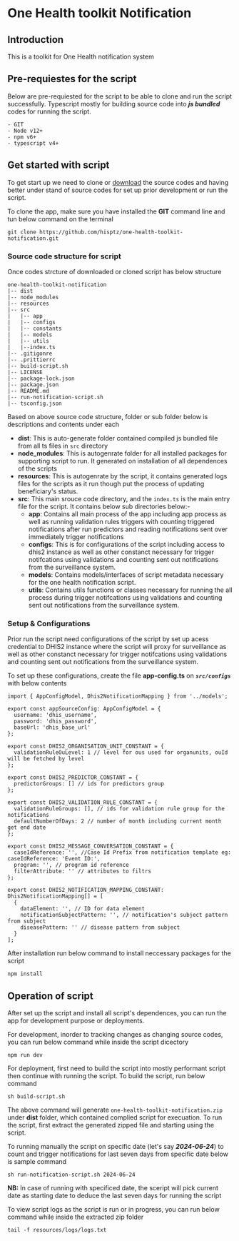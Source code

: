# One Health toolkit Notification


## Introduction
This is a toolkit for One Health notification system

## Pre-requiestes for the script

Below are pre-requiested for the script to be able to clone and run the script successfully. Typescript mostly for building source code into **_js bundled_** codes for running the script.

```
- GIT
- Node v12+
- npm v6+
- typescript v4+
```

## Get started with script

To get start up we need to clone or [download](https://github.com/hisptz/one-health-toolkit-notification/archive/refs/heads/develop.zip) the source codes and having better under stand of source codes for set up prior development or run the script.

To clone the app, make sure you have installed the **GIT** command line and tun below command on the terminal

```
git clone https://github.com/hisptz/one-health-toolkit-notification.git
```

### Source code structure for script

Once codes strcture of downloaded or cloned script has below structure

```
one-health-toolkit-notification
|-- dist
|-- node_modules
|-- resources
|-- src
|   |-- app
|   |-- configs
|   |-- constants
|   |-- models
|   |-- utils
|   |--index.ts
|-- .gitigonre
|-- .prittierrc
|-- build-script.sh
|-- LICENSE
|-- package-lock.json
|-- package.json
|-- README.md
|-- run-notification-script.sh
|-- tsconfig.json
```
Based on above source code structure, folder or sub folder below is descriptions and contents under each

- **dist**: This is auto-generate folder contained compiled js bundled file from all ts files in `src` directory
- **node_modules**: This is autogenrate folder for all installed packages for supporting script to run. It generated on installation of all dependences of the scripts
- **resources**: This is autogenrate by the script, it contains generated logs files for the scripts as it run though put the process of updating beneficiary's status.
- **src**: This main srouce code directory, and the `index.ts` is the main entry file for the script. It contains below sub directories below:-
  - **app**: Contains all main process of the app including app process as well as running validation rules triggers with counting triggered notifications after run predictors and reading notifications sent over immediately trigger notifications
  - **configs**: This is for configurations of the script including access to dhis2 instance as well as other constanct necessary for trigger notifcations using validations and counting sent out notifications from the surveillance system.
  - **models**: Contains models/interfaces of script metadata necessary for the one health notification script.
  - **utils**: Contains utils functions or classes necessary for running the all process during trigger notifcations using validations and counting sent out notifications from the surveillance system.

### Setup & Configurations

Prior run the script need configurations of the script by set up acess credential to DHIS2 instance where the script will proxy for surveillance as well as other constanct necessary for trigger notifcations using validations and counting sent out notifications from the surveillance system.

To set up these configurations, create the file **app-config.ts** on **_`src/configs`_** with below contents

```
import { AppConfigModel, Dhis2NotificationMapping } from '../models';

export const appSourceConfig: AppConfigModel = {
  username: 'dhis_username',
  password: 'dhis_password',
  baseUrl: 'dhis_base_url'
};

export const DHIS2_ORGANISATION_UNIT_CONSTANT = {
  validationRuleOuLevel: 1 // level for ous used for organunits, ouId will be fetched by level
};

export const DHIS2_PREDICTOR_CONSTANT = {
  predictorGroups: [] // ids for predictors group
};

export const DHIS2_VALIDATION_RULE_CONSTANT = {
  validationRuleGroups: [], // ids for validation rule group for the notifications
  defaultNumberOfDays: 2 // number of month including current month get end date
};

export const DHIS2_MESSAGE_CONVERSATION_CONSTANT = {
  caseIdReference: '', //Case Id Prefix from notification template eg: caseIdReference: 'Event ID:',
  program: '', // program id reference
  filterAttribute: '' // attributes to filtrs
};

export const DHIS2_NOTIFICATION_MAPPING_CONSTANT: Dhis2NotificationMapping[] = [
  {
    dataElement: '', // ID for data element
    notificationSubjectPattern: '', // notification's subject pattern from subject
    diseasePattern: '' // disease pattern from subject
  }
];
```

After installation run below command to install neccessary packages for the script

```
npm install
```

## Operation of script 

After set up the script and install all script's dependences, you can run the app for development purpose or deployments.

For development, inorder to tracking changes as changing source codes, you can run below command while inside the script dicectory

```
npm run dev
```


For deployment, first need to build the script into mostly performant script then continue with running the script. To build the script, run below command

```
sh build-script.sh
```
The above command will generate `one-health-toolkit-notification.zip` under __dist__ folder, which contained complied script for execuation. To run the script, first extract the generated zipped file and starting using the script.

To running manually the script on specific date (let's say ___2024-06-24___) to count and trigger notifications for last seven days from specific date below is sample command
```
sh run-notification-script.sh 2024-06-24
```

**NB:** In case of running with specificed date, the sceript will pick current date as starting date to deduce the last seven days for running the script

To view script logs as the script is run or in progress, you can run below command while inside the extracted zip folder

```
tail -f resources/logs/logs.txt
```